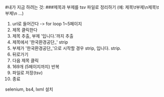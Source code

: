 #내가 지금 하려는 것:
###제목과 부제를 tsv 파일로 정리하기 (예: 제목\t부제\n제목\t부제\n ...)
1. url로 들어간다 -> for loop 1~5페이지
2. 제목 클릭한다
3. 제목 추출, 부제 '입니다.'까지 추출
4. 제목에서 '한국환경공단_' strip
5. 부제가 '한국환경공단_'으로 시작할 경우 strip, 입니다. strip.
6. 뒤로가기
7. 다음 제목 클릭
8. 169개 (5페이지까지) 반복
9. 파일로 저장(tsv)
10. 종료

selenium, bs4, lxml 설치